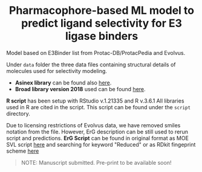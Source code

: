 # <center> Pharmacophore-based ML model to predict ligand selectivity for E3 ligase binders </center>

Model based on E3Binder list from Protac-DB/ProtacPedia and Evolvus. 

Under `data` folder the three data files containing structural details of molecules used for selectivity modeling.

* **Asinex library** can be found also [here](https://www.asinex.com/protein-degradation).
* **Broad library version 2018** used can be found [here](https://clue.io/repurposing#download-data).

**R script** has been setup with RStudio v.1.21335 and R v.3.6.1 All libraries used in R are cited in the script. This script can be found under the `script` directory.

Due to licensing restrictions of Evolvus data, we have removed smiles notation from the file. However, ErG description can be still used to rerun script and predictions.
**ErG Script** can be found in original format as MOE SVL script [here](https://svl.chemcomp.com/data/Extended_Reduced_Graph__ErG__fingerprint.svlx) and searching for keyword "Reduced" or as RDkit fingeprint scheme [here](https://www.rdkit.org/docs/GettingStartedInPython.html)

> NOTE: Manuscript submitted. Pre-print to be available soon!
